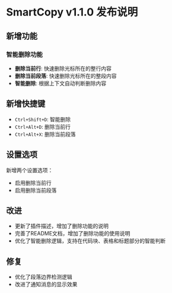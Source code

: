 # SmartCopy v1.1.0 发布说明

## 新增功能

### 智能删除功能
- **删除当前行**: 快速删除光标所在的整行内容
- **删除当前段落**: 快速删除光标所在的整段内容
- **智能删除**: 根据上下文自动判断删除内容

## 新增快捷键
- `Ctrl+Shift+D`: 智能删除
- `Ctrl+Alt+D`: 删除当前行
- `Ctrl+Alt+X`: 删除当前段落

## 设置选项
新增两个设置选项：
- 启用删除当前行
- 启用删除当前段落

## 改进
- 更新了插件描述，增加了删除功能的说明
- 完善了README文档，增加了删除功能的使用说明
- 优化了智能删除逻辑，支持在代码块、表格和标题部分的智能判断

## 修复
- 优化了段落边界检测逻辑
- 改进了通知消息的显示效果